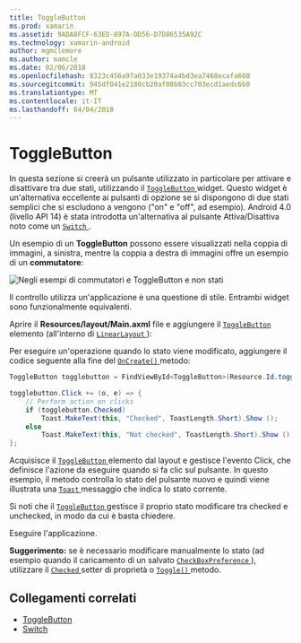 ```yaml
---
title: ToggleButton
ms.prod: xamarin
ms.assetid: 9ADA8FCF-63ED-897A-DD56-D7D86535A92C
ms.technology: xamarin-android
author: mgmclemore
ms.author: mamcle
ms.date: 02/06/2018
ms.openlocfilehash: 8323c456a97a033e19374a4bd3ea7468ecafa608
ms.sourcegitcommit: 945df041e2180cb20af08b83cc703ecd1aedc6b0
ms.translationtype: MT
ms.contentlocale: it-IT
ms.lasthandoff: 04/04/2018
---
```

# <a name="togglebutton"></a>ToggleButton

In questa sezione si creerà un pulsante utilizzato in particolare per attivare e disattivare tra due stati, utilizzando il [ `ToggleButton` ](https://developer.xamarin.com/api/type/Android.Widget.ToggleButton/) widget. Questo widget è un'alternativa eccellente ai pulsanti di opzione se si dispongono di due stati semplici che si escludono a vengono ("on" e "off", ad esempio). Android 4.0 (livello API 14) è stata introdotta un'alternativa al pulsante Attiva/Disattiva noto come un [ `Switch` ](https://developer.xamarin.com/api/type/Android.Widget.Switch/).

Un esempio di un **ToggleButton** possono essere visualizzati nella coppia di immagini, a sinistra, mentre la coppia a destra di immagini offre un esempio di un **commutatore**:

![Negli esempi di commutatori e ToggleButton e non stati](toggle-button-images/togglebutton-switch.png)  

Il controllo utilizza un'applicazione è una questione di stile. Entrambi widget sono funzionalmente equivalenti.

Aprire il **Resources/layout/Main.axml** file e aggiungere il [ `ToggleButton` ](https://developer.xamarin.com/api/type/Android.Widget.ToggleButton/) elemento (all'interno di [ `LinearLayout` ](https://developer.xamarin.com/api/type/Android.Widget.LinearLayout/)):

Per eseguire un'operazione quando lo stato viene modificato, aggiungere il codice seguente alla fine del [ `OnCreate()` ](https://developer.xamarin.com/api/member/Android.App.Activity.OnCreate/p/Android.OS.Bundle/Android.OS.PersistableBundle) metodo:

```csharp
ToggleButton togglebutton = FindViewById<ToggleButton>(Resource.Id.togglebutton);

togglebutton.Click += (o, e) => {
    // Perform action on clicks
    if (togglebutton.Checked)
        Toast.MakeText(this, "Checked", ToastLength.Short).Show ();
    else
        Toast.MakeText(this, "Not checked", ToastLength.Short).Show ();
};
```

Acquisisce il [ `ToggleButton` ](https://developer.xamarin.com/api/type/Android.Widget.ToggleButton/) elemento dal layout e gestisce l'evento Click, che definisce l'azione da eseguire quando si fa clic sul pulsante. In questo esempio, il metodo controlla lo stato del pulsante nuovo e quindi viene illustrata una [ `Toast` ](https://developer.xamarin.com/api/type/Android.Widget.Toast/) messaggio che indica lo stato corrente.

Si noti che il [ `ToggleButton` ](https://developer.xamarin.com/api/type/Android.Widget.ToggleButton/) gestisce il proprio stato modificare tra checked e unchecked, in modo da cui è basta chiedere.

Eseguire l'applicazione.


**Suggerimento:** se è necessario modificare manualmente lo stato (ad esempio quando il caricamento di un salvato [ `CheckBoxPreference` ](https://developer.xamarin.com/api/type/Android.Preferences.CheckBoxPreference/)), utilizzare il [ `Checked` ](https://developer.xamarin.com/api/property/Android.Widget.CompoundButton.Checked/) setter di proprietà o [ `Toggle()` ](https://developer.xamarin.com/api/member/Android.Widget.CompoundButton.Toggle/) metodo.


## <a name="related-links"></a>Collegamenti correlati

- [ToggleButton](http://developer.android.com/reference/android/widget/ToggleButton.html)
- [Switch](http://developer.android.com/reference/android/widget/Switch.html)
